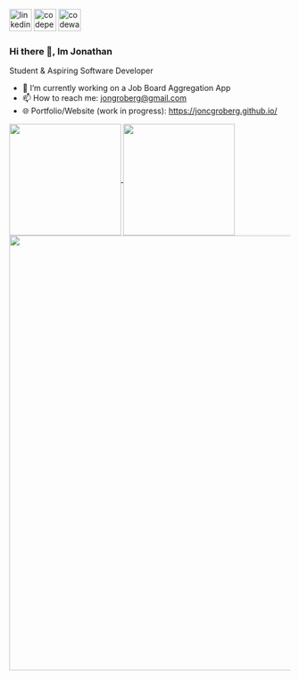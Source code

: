 [<img src='https://img.shields.io/badge/LinkedIn-0077B5?style=for-the-badge&logo=linkedin&logoColor=white' alt='linkedin' height='40'>](https://www.linkedin.com/in/jonathan-groberg/)  [<img src='https://img.shields.io/badge/Codepen-000000?style=for-the-badge&logo=codepen&logoColor=white' alt='codepen' height='40'>](https://codepen.io/joncgroberg)  [<img src='https://img.shields.io/badge/Codewars-B1361E?style=for-the-badge&logo=Codewars&logoColor=white' alt='codewars' height='40'>](https://www.codewars.com/users/JonCGroberg)  
### Hi there 👋, Im Jonathan 
Student & Aspiring Software Developer



- 🔭 I’m currently working on a Job Board Aggregation App 
- 📫 How to reach me: jongroberg@gmail.com
- 🌐 Portfolio/Website (work in progress): https://joncgroberg.github.io/

<a href="https://github.com/anuraghazra/convoychat">
  <img height=200 align="center" src="https://github-readme-stats.vercel.app/api/top-langs?username=joncgroberg&layout=compact&langs_count=8&theme=dark&hide_border=true" />
</a>
<a href="https://github.com/anuraghazra/github-readme-stats">
  <img height=200 align="center" src="https://github-readme-stats.vercel.app/api?username=joncgroberg&rank_icon=percentile&theme=dark&hide_border=true" />
</a>
<a href="https://github.com/anuraghazra/convoychat">
  <img width = 780 align ="center" src ="https://github-profile-summary-cards.vercel.app/api/cards/profile-details?username=joncgroberg&theme=dark">
</a>

